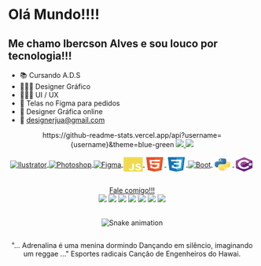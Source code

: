 # Olá Mundo!!!!
## Me chamo Ibercson Alves e sou louco por tecnologia!!!

- 📚 Cursando A.D.S
- 👨🏻‍💻 Designer Gráfico
- 👨🏻‍🎨 UI / UX
- 🎨 Telas no Figma para pedidos
- 📍  Designer Gráfica online
- 📧 designerjua@gmail.com

<div align="center">
  https://github-readme-stats.vercel.app/api?username={username}&theme=blue-green
  <a href="https://github.com/nabucoanalista">
  <img height="130em" src="https://github-readme-stats.vercel.app/api?username=nabucoanalista&show_icons=true&theme=tokyonight&include_all_commits=true&count_private=true"/>
  <img height="130em" src="https://github-readme-stats.vercel.app/api/top-langs/?username=nabucoanalista&layout=compact&langs_count=7&theme=tokyonight"/>
</div>

<div align="center" style="display: inline_block"><br>
  <img align="center" alt="Ilustrator" height="30" width="40" src="https://cdn.jsdelivr.net/gh/devicons/devicon/icons/illustrator/illustrator-plain.svg" />
  <img align="center" alt="Photoshop" height="30" width="40" src="https://cdn.jsdelivr.net/gh/devicons/devicon/icons/photoshop/photoshop-plain.svg" />
  <img align="center" alt="Figma" height="30" width="40" src="https://cdn.jsdelivr.net/gh/devicons/devicon/icons/figma/figma-original.svg" />
  <img align="center" alt="Js" height="30" width="40" src="https://raw.githubusercontent.com/devicons/devicon/master/icons/javascript/javascript-plain.svg">
  <img align="center" alt="HTML" height="30" width="40" src="https://raw.githubusercontent.com/devicons/devicon/master/icons/html5/html5-original.svg">
  <img align="center" alt="CSS" height="30" width="40" src="https://raw.githubusercontent.com/devicons/devicon/master/icons/css3/css3-original.svg">
  <img align="center" alt="Boot" height="30" width="40" src="https://cdn.jsdelivr.net/gh/devicons/devicon/icons/bootstrap/bootstrap-plain-wordmark.svg" />
  <img align="center" alt="Python" height="30" width="40" src="https://raw.githubusercontent.com/devicons/devicon/master/icons/python/python-original.svg">
  <img align="center" alt="Csharp" height="30" width="40" src="https://raw.githubusercontent.com/devicons/devicon/master/icons/csharp/csharp-original.svg">
</div>
  
  ##  
  <div align="center">Fale comigo!!!</div>
  <div align="center">
    <a href="https://contate.me/designergraficaonline" target="_blank"><img src="https://img.shields.io/badge/WhatsApp-25D366?style=for-the-badge&logo=whatsapp&logoColor=white" target="_blank"></a>
    <a href="https://t.me/Ibercson" target="_blank"><img src="https://img.shields.io/badge/Telegram-2CA5E0?style=for-the-badge&logo=telegram&logoColor=white" target="_blank"></a>
    <a href="https://instagram.com/ibercson" target="_blank"><img src="https://img.shields.io/badge/-Instagram-%23E4405F?style=for-the-badge&logo=instagram&logoColor=white" target="_blank"></a>
    <a href="https://discord.gg/503602809954893825" target="_blank"><img src="https://img.shields.io/badge/Discord-7289DA?style=for-the-badge&logo=discord&logoColor=white" target="_blank"></a> 
    <a href = "mailto:ibercson@gmail.com"><img src="https://img.shields.io/badge/-Gmail-%23333?style=for-the-badge&logo=gmail&logoColor=white" target="_blank"></a>
    <a href="https://www.reddit.com/user/nabucodonosor_br" target="_blank"><img src="https://img.shields.io/badge/Reddit-FF4500?style=for-the-badge&logo=reddit&logoColor=white" target="_blank"></a>
    <a href="https://github.com/nabucoanalista" target="_blank"><img src="https://img.shields.io/github/followers/nabucoanalista.svg?style=social&label=Follow&maxAge=2592000" target="_blank"></a>
    
  ##
    
<img src="https://github.com/nabucoanalista/nabucoanalista/raw/output/github-contribution-grid-snake.svg" alt="Snake animation" style="max-width: 100%;">
    
 ##

<div align="center">"... Adrenalina é uma menina dormindo Dançando em silêncio, imaginando um reggae ..." Esportes radicais Canção de Engenheiros do Hawai. </div>
  
